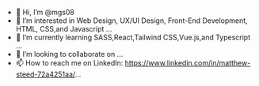 - 👋 Hi, I’m @mgs08
- 👀 I’m interested in Web Design, UX/UI Design, Front-End Development, HTML, CSS,and Javascript ...
- 🌱 I’m currently learning SASS,React,Tailwind CSS,Vue.js,and Typescript ...
- 💞️ I’m looking to collaborate on ...
- 📫 How to reach me on LinkedIn: https://www.linkedin.com/in/matthew-steed-72a4251aa/...

<!---
mgs08/mgs08 is a ✨ special ✨ repository because its `README.md` (this file) appears on your GitHub profile.
You can click the Preview link to take a look at your changes.
--->
